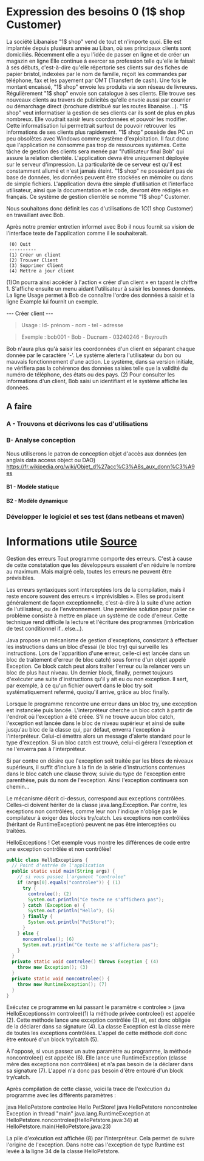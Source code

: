# Expression des besoins 0 (1$ shop Customer)

La société Libanaise "1$ shop" vend de tout et n'importe quoi. Elle est implantée depuis plusieurs année au Liban, où ses principaux clients sont domiciliés. Récemment elle a eyu l'idée de passer en ligne et de créer un magazin en ligne Elle continue à exercer sa profession telle qu'elle le faisait à ses débuts, c'est-à-dire qu'elle répertorie ses clients sur des fiches de papier bristol, indexées par le nom de famille, reçoit les commandes par téléphone, fax et les payement par OMT (Transfert de cash). Une fois le montant encaissé, "1$ shop" envoie les produits via son réseau de livreures. Régulièrement "1$ shop" envoie son catalogue à ses clients. Elle trouve ses nouveaux clients au travers de publicités qu'elle envoie aussi par courrier ou démarchage direct (brochure distribué sur les routes libanaise…).
"1$ shop" veut informatiser la gestion de ses clients car ils sont de plus en plus nombreux. Elle voudrait saisir leurs coordonnées et pouvoir les modifier. Cette informatisation lui permettrait surtout de pouvoir retrouver les informations de ses clients plus rapidement. "1$ shop" possède des PC un peu obsolètes avec Windows comme système d'exploitation. Il faut donc que l'application ne consomme pas trop de ressources systèmes.
Cette tâche de gestion des clients sera menée par "l'utilisateur final Bob" qui assure la relation clientèle. L'application devra être uniquement déployée sur le serveur d'impression. La particularité de ce serveur est qu'il est constamment allumé et n'est jamais éteint. "1$ shop" ne possédant pas de base de données, les données peuvent être stockées en mémoire ou dans de simple fichiers. L'application devra être simple d'utilisation et l'interface utilisateur, ainsi que la documentation et le code, devront être rédigés en français. Ce système de gestion clientèle se nomme "1$ shop" Customer.

Nous souhaitons donc définit les cas d'utilisations de 1$C (1$ shop Customer) en travaillant avec Bob.

Après notre premier entretien informel avec Bob il nous fournit sa vision de l'interface texte de l'application comme il le souhaiterait.

```
 (0) Quit
 ----------
 (1) Créer un client
 (2) Trouver Client
 (3) Supprimer Client
 (4) Mettre a jour client
```

(1)On pourra ainsi accéder à l'action « créer d'un client » en tapant le chiffre 1. S'affiche ensuite un menu aidant l'utilisateur à saisir les bonnes données. La ligne Usage permet à Bob de connaître l'ordre des données à saisir et la ligne Example lui fournit un exemple.

--- Créer client ---
> Usage : Id- prénom - nom - tel - adresse

> Exemple : bob001 - Bob - Ducnam - 03240246 - Beyrouth

Bob n'aura plus qu'à saisir les coordonnées d'un client en séparant chaque donnée par le caractère '-'. Le système alertera l'utilisateur du bon ou mauvais fonctionnement d'une action. Le système, dans sa version initiale, ne vérifiera pas la cohérence des données saisies telle que la validité du numéro de téléphone, des états ou des pays.
(2) Pour consulter les informations d'un client, Bob saisi un identifiant et le système affiche les données.

## A faire
### A - Trouvons et décrivons les cas d'utilisations
### B- Analyse conception
Nous utiliserons le patron de conception objet d'accès aux données (en anglais data access object ou DAO)  https://fr.wikipedia.org/wiki/Objet_d%27acc%C3%A8s_aux_donn%C3%A9es
#### B1 - Modèle statique
#### B2 - Modèle dynamique

### Développer le logiciel et ses test (dans netbeans et maven)

# Informations utile [Source](http://aisl.cnam.fr/xwiki/wiki/aisl/view/GLG203/TP01)

Gestion des erreurs
Tout programme comporte des erreurs. C'est à cause de cette constatation que les développeurs essaient d'en réduire le nombre au maximum. Mais malgré cela, toutes les erreurs ne peuvent être prévisibles.

Les erreurs syntaxiques sont interceptées lors de la compilation, mais il reste encore souvent des erreurs « imprévisibles ». Elles se produisent généralement de façon exceptionnelle, c'est-à-dire à la suite d'une action de l'utilisateur, ou de l'environnement. Une première solution pour palier ce problème consiste à mettre en place un système de code d'erreur. Cette technique rend difficile la lecture et l'écriture des programmes (imbrication de test conditionnel if...else...).

Java propose un mécanisme de gestion d'exceptions, consistant à effectuer les instructions dans un bloc d'essai (le bloc try) qui surveille les instructions. Lors de l'apparition d'une erreur, celle-ci est lancée dans un bloc de traitement d'erreur (le bloc catch) sous forme d'un objet appelé Exception. Ce block catch peut alors traiter l'erreur ou la relancer vers un bloc de plus haut niveau. Un dernier block, finally, permet toujours d'exécuter une suite d'instructions qu'il y ait eu ou non exception. Il sert, par exemple, à ce qu'un fichier ouvert dans le bloc try soit systématiquement refermé, quoiqu'il arrive, grâce au bloc finally.

Lorsque le programme rencontre une erreur dans un bloc try, une exception est instanciée puis lancée. L'interpréteur cherche un bloc catch à partir de l'endroit où l'exception a été créée. S'il ne trouve aucun bloc catch, l'exception est lancée dans le bloc de niveau supérieur et ainsi de suite jusqu'au bloc de la classe qui, par défaut, enverra l'exception à l'interpréteur. Celui-ci émettra alors un message d'alerte standard pour le type d'exception. Si un bloc catch est trouvé, celui-ci gérera l'exception et ne l'enverra pas à l'interpréteur.

Si par contre on désire que l'exception soit traitée par les blocs de niveaux supérieurs, il suffit d'inclure à la fin de la série d'instructions contenues dans le bloc catch une clause throw, suivie du type de l'exception entre parenthèse, puis du nom de l'exception. Ainsi l'exception continuera son chemin...

Le mécanisme décrit ci-dessus, correspond aux exceptions contrôlées. Celles-ci doivent hériter de la classe java.lang.Exception. Par contre, les exceptions non contrôlées, comme leur non l'indique n'oblige pas le compilateur à exiger des blocks try/catch. Les exceptions non contrôlées (héritant de RuntimeException) peuvent ne pas être interceptées ou traitées.

HelloExceptions !
Cet exemple vous montre les différences de code entre une exception contrôlée et non contrôlée!

```Java 
public class HelloExceptions {
  // Point d'entrée de l'application
  public static void main(String args) {
    // si vous passez l'argument "controlee"
    if (args[0].equals("controlee")) { (1)
      try {
        controlee(); (2)
        System.out.println("Ce texte ne s'affichera pas");
      } catch (Exception e) {
        System.out.println("Hello"); (5)
      } finally {
        System.out.println("PetStore!");
      }
    } else {
      noncontrolee(); (6)
      System.out.println("Ce texte ne s'affichera pas");
    }
  }
  private static void controlee() throws Exception { (4)
    throw new Exception(); (3)
  }
  private static void noncontrolee() {
    throw new RuntimeException(); (7)
  }
}
```

Exécutez ce programme en lui passant le paramètre « controlee » (java HelloExceptionsslm controlee)(1) la méthode privée controlee() est appelée (2). Cette méthode lance une exception contrôlée (3) et, est donc obligée de la déclarer dans sa signature (4). La classe Exception est la classe mère de toutes les exceptions contrôlées. L'appel de cette méthode doit donc être entouré d'un block try/catch (5).

À l'opposé, si vous passez un autre paramètre au programme, la méthode noncontrolee() est appelée (6). Elle lance une RuntimeException (classe mère des exceptions non contrôlées) et n'a pas besoin de la déclarer dans sa signature (7). L'appel n'a donc pas besoin d'être entouré d'un block try/catch.

Après compilation de cette classe, voici la trace de l'exécution du programme avec les différents paramètres :

java HelloPetstore controlee
Hello
PetStore!
java HelloPetstore noncontrolee
Exception in thread "main" java.lang.RuntimeException
  at HelloPetstore.noncontrolee(HelloPetstore.java:34)
  at HelloPetstore.main(HelloPetstore.java:23)


La pile d'exécution est affichée (8) par l'interpréteur. Cela permet de suivre l'origine de l'exception. Dans notre cas l'exception de type Runtime est levée à la ligne 34 de la classe HelloPetstore.
